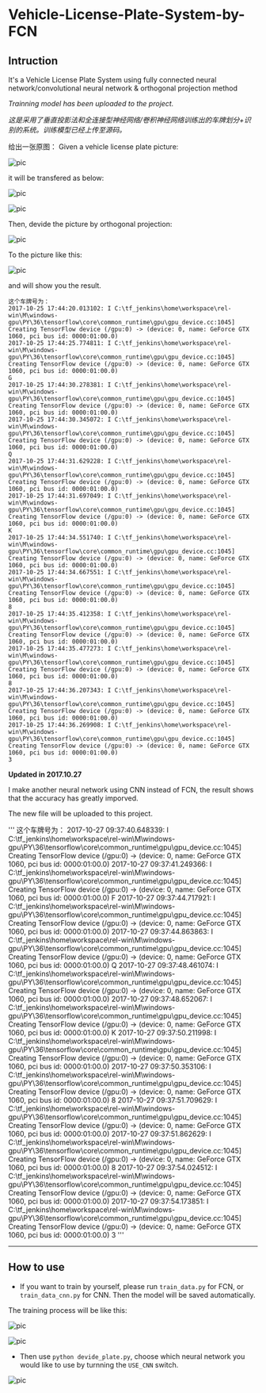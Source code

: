 # Vehicle-License-Plate-System-by-FCN

## Intruction

It's a Vehicle License Plate System using fully connected neural network/convolutional neural network &amp; orthogonal projection method

_Trainning model has been uploaded to the project._

_这是采用了垂直投影法和全连接型神经网络/卷积神经网络训练出的车牌划分+识别的系统。训练模型已经上传至源码。_

给出一张原图：
Given a vehicle license plate picture:

 ![pic](https://github.com/AdamAlive/MarkdownRef/blob/master/160.jpg?raw=true )
 
 it will be transfered as below:
 
 ![pic](https://github.com/AdamAlive/MarkdownRef/blob/master/216.jpg?raw=true )
 
 ![pic](https://github.com/AdamAlive/MarkdownRef/blob/master/217.jpg?raw=true )
 
 Then, devide the picture by orthogonal projection:
 
 ![pic](https://github.com/AdamAlive/MarkdownRef/blob/master/177.jpg?raw=true )
 
 To the picture like this:
 
 ![pic](https://github.com/AdamAlive/MarkdownRef/blob/master/159.jpg?raw=true )
 
 and will show you the result.
 
 ```
 这个车牌号为：
2017-10-25 17:44:20.013102: I C:\tf_jenkins\home\workspace\rel-win\M\windows-gpu\PY\36\tensorflow\core\common_runtime\gpu\gpu_device.cc:1045] Creating TensorFlow device (/gpu:0) -> (device: 0, name: GeForce GTX 1060, pci bus id: 0000:01:00.0)
2017-10-25 17:44:25.774811: I C:\tf_jenkins\home\workspace\rel-win\M\windows-gpu\PY\36\tensorflow\core\common_runtime\gpu\gpu_device.cc:1045] Creating TensorFlow device (/gpu:0) -> (device: 0, name: GeForce GTX 1060, pci bus id: 0000:01:00.0)
G
2017-10-25 17:44:30.278381: I C:\tf_jenkins\home\workspace\rel-win\M\windows-gpu\PY\36\tensorflow\core\common_runtime\gpu\gpu_device.cc:1045] Creating TensorFlow device (/gpu:0) -> (device: 0, name: GeForce GTX 1060, pci bus id: 0000:01:00.0)
2017-10-25 17:44:30.345072: I C:\tf_jenkins\home\workspace\rel-win\M\windows-gpu\PY\36\tensorflow\core\common_runtime\gpu\gpu_device.cc:1045] Creating TensorFlow device (/gpu:0) -> (device: 0, name: GeForce GTX 1060, pci bus id: 0000:01:00.0)
Q
2017-10-25 17:44:31.629228: I C:\tf_jenkins\home\workspace\rel-win\M\windows-gpu\PY\36\tensorflow\core\common_runtime\gpu\gpu_device.cc:1045] Creating TensorFlow device (/gpu:0) -> (device: 0, name: GeForce GTX 1060, pci bus id: 0000:01:00.0)
2017-10-25 17:44:31.697049: I C:\tf_jenkins\home\workspace\rel-win\M\windows-gpu\PY\36\tensorflow\core\common_runtime\gpu\gpu_device.cc:1045] Creating TensorFlow device (/gpu:0) -> (device: 0, name: GeForce GTX 1060, pci bus id: 0000:01:00.0)
K
2017-10-25 17:44:34.551740: I C:\tf_jenkins\home\workspace\rel-win\M\windows-gpu\PY\36\tensorflow\core\common_runtime\gpu\gpu_device.cc:1045] Creating TensorFlow device (/gpu:0) -> (device: 0, name: GeForce GTX 1060, pci bus id: 0000:01:00.0)
2017-10-25 17:44:34.667551: I C:\tf_jenkins\home\workspace\rel-win\M\windows-gpu\PY\36\tensorflow\core\common_runtime\gpu\gpu_device.cc:1045] Creating TensorFlow device (/gpu:0) -> (device: 0, name: GeForce GTX 1060, pci bus id: 0000:01:00.0)
8
2017-10-25 17:44:35.412358: I C:\tf_jenkins\home\workspace\rel-win\M\windows-gpu\PY\36\tensorflow\core\common_runtime\gpu\gpu_device.cc:1045] Creating TensorFlow device (/gpu:0) -> (device: 0, name: GeForce GTX 1060, pci bus id: 0000:01:00.0)
2017-10-25 17:44:35.477273: I C:\tf_jenkins\home\workspace\rel-win\M\windows-gpu\PY\36\tensorflow\core\common_runtime\gpu\gpu_device.cc:1045] Creating TensorFlow device (/gpu:0) -> (device: 0, name: GeForce GTX 1060, pci bus id: 0000:01:00.0)
8
2017-10-25 17:44:36.207343: I C:\tf_jenkins\home\workspace\rel-win\M\windows-gpu\PY\36\tensorflow\core\common_runtime\gpu\gpu_device.cc:1045] Creating TensorFlow device (/gpu:0) -> (device: 0, name: GeForce GTX 1060, pci bus id: 0000:01:00.0)
2017-10-25 17:44:36.269908: I C:\tf_jenkins\home\workspace\rel-win\M\windows-gpu\PY\36\tensorflow\core\common_runtime\gpu\gpu_device.cc:1045] Creating TensorFlow device (/gpu:0) -> (device: 0, name: GeForce GTX 1060, pci bus id: 0000:01:00.0)
3
 ```
 
 __Updated in 2017.10.27__
 
 I make another neural network using CNN instead of FCN, the result shows that the accuracy has greatly imporved.
 
 The new file will be uploaded to this project.
 
 '''
 这个车牌号为：
2017-10-27 09:37:40.648339: I C:\tf_jenkins\home\workspace\rel-win\M\windows-gpu\PY\36\tensorflow\core\common_runtime\gpu\gpu_device.cc:1045] Creating TensorFlow device (/gpu:0) -> (device: 0, name: GeForce GTX 1060, pci bus id: 0000:01:00.0)
2017-10-27 09:37:41.249366: I C:\tf_jenkins\home\workspace\rel-win\M\windows-gpu\PY\36\tensorflow\core\common_runtime\gpu\gpu_device.cc:1045] Creating TensorFlow device (/gpu:0) -> (device: 0, name: GeForce GTX 1060, pci bus id: 0000:01:00.0)
F
2017-10-27 09:37:44.717921: I C:\tf_jenkins\home\workspace\rel-win\M\windows-gpu\PY\36\tensorflow\core\common_runtime\gpu\gpu_device.cc:1045] Creating TensorFlow device (/gpu:0) -> (device: 0, name: GeForce GTX 1060, pci bus id: 0000:01:00.0)
2017-10-27 09:37:44.863863: I C:\tf_jenkins\home\workspace\rel-win\M\windows-gpu\PY\36\tensorflow\core\common_runtime\gpu\gpu_device.cc:1045] Creating TensorFlow device (/gpu:0) -> (device: 0, name: GeForce GTX 1060, pci bus id: 0000:01:00.0)
Q
2017-10-27 09:37:48.461074: I C:\tf_jenkins\home\workspace\rel-win\M\windows-gpu\PY\36\tensorflow\core\common_runtime\gpu\gpu_device.cc:1045] Creating TensorFlow device (/gpu:0) -> (device: 0, name: GeForce GTX 1060, pci bus id: 0000:01:00.0)
2017-10-27 09:37:48.652067: I C:\tf_jenkins\home\workspace\rel-win\M\windows-gpu\PY\36\tensorflow\core\common_runtime\gpu\gpu_device.cc:1045] Creating TensorFlow device (/gpu:0) -> (device: 0, name: GeForce GTX 1060, pci bus id: 0000:01:00.0)
K
2017-10-27 09:37:50.211998: I C:\tf_jenkins\home\workspace\rel-win\M\windows-gpu\PY\36\tensorflow\core\common_runtime\gpu\gpu_device.cc:1045] Creating TensorFlow device (/gpu:0) -> (device: 0, name: GeForce GTX 1060, pci bus id: 0000:01:00.0)
2017-10-27 09:37:50.353106: I C:\tf_jenkins\home\workspace\rel-win\M\windows-gpu\PY\36\tensorflow\core\common_runtime\gpu\gpu_device.cc:1045] Creating TensorFlow device (/gpu:0) -> (device: 0, name: GeForce GTX 1060, pci bus id: 0000:01:00.0)
8
2017-10-27 09:37:51.709629: I C:\tf_jenkins\home\workspace\rel-win\M\windows-gpu\PY\36\tensorflow\core\common_runtime\gpu\gpu_device.cc:1045] Creating TensorFlow device (/gpu:0) -> (device: 0, name: GeForce GTX 1060, pci bus id: 0000:01:00.0)
2017-10-27 09:37:51.862629: I C:\tf_jenkins\home\workspace\rel-win\M\windows-gpu\PY\36\tensorflow\core\common_runtime\gpu\gpu_device.cc:1045] Creating TensorFlow device (/gpu:0) -> (device: 0, name: GeForce GTX 1060, pci bus id: 0000:01:00.0)
8
2017-10-27 09:37:54.024512: I C:\tf_jenkins\home\workspace\rel-win\M\windows-gpu\PY\36\tensorflow\core\common_runtime\gpu\gpu_device.cc:1045] Creating TensorFlow device (/gpu:0) -> (device: 0, name: GeForce GTX 1060, pci bus id: 0000:01:00.0)
2017-10-27 09:37:54.173851: I C:\tf_jenkins\home\workspace\rel-win\M\windows-gpu\PY\36\tensorflow\core\common_runtime\gpu\gpu_device.cc:1045] Creating TensorFlow device (/gpu:0) -> (device: 0, name: GeForce GTX 1060, pci bus id: 0000:01:00.0)
3
 '''
 
 
 *********************
 
 ## How to use
 
 - If you want to train by yourself, please run `` train_data.py `` for FCN, or `` train_data_cnn.py `` for CNN. Then the model will be saved automatically.
 
 The training process will be like this:
 
 ![pic](https://github.com/AdamAlive/MarkdownRef/blob/master/228.jpg?raw=true)
 
 ![pic](https://github.com/AdamAlive/MarkdownRef/blob/master/229.jpg?raw=true)
 
 - Then use `` python devide_plate.py ``, choose which neural network you would like to use by turnning the `` USE_CNN `` switch.
 
 ![pic](https://github.com/AdamAlive/MarkdownRef/blob/master/230.jpg?raw=true)
